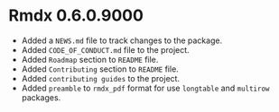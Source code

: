 # Rmdx 0.6.0.9000

* Added a `NEWS.md` file to track changes to the package.
* Added `CODE_OF_CONDUCT.md` file to the project.
* Added `Roadmap` section to `README` file.
* Added `Contributing` section to `README` file.
* Added `contributing guides` to the project.
* Added `preamble` to `rmdx_pdf` format for use `longtable` and `multirow` packages.
